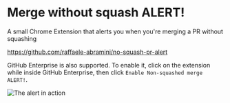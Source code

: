 # Merge without squash ALERT!

A small Chrome Extension that alerts you when you're merging a PR without squashing

https://github.com/raffaele-abramini/no-squash-pr-alert

GitHub Enterprise is also supported. To enable it, click on the extension while inside GitHub Enterprise,
then click `Enable Non-squashed merge ALERT!`.

![The alert in action](./demo.gif)
